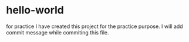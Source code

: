 # hello-world
for practice 
I have created this project for the practice purpose.
I will add commit message while commiting this file.
